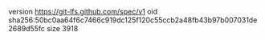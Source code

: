 version https://git-lfs.github.com/spec/v1
oid sha256:50bc0aa64f6c7466c919dc125f120c55ccb2a48fb43b97b007031de2689d55fc
size 3918

